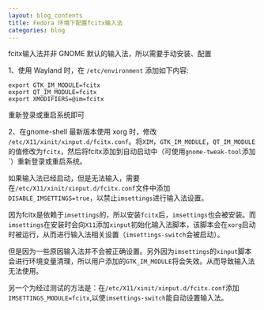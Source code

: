 ```yaml
---
layout: blog_contents
title: Fedora 环境下配置fcitx输入法
categories: blog
---
```


fcitx输入法并非 GNOME 默认的输入法，所以需要手动安装、配置

1、使用 Wayland 时，在 `/etc/environment` 添加如下内容:

```
export GTK_IM_MODULE=fcitx
export QT_IM_MODULE=fcitx
export XMODIFIERS=@im=fcitx

```

重新登录或重启系统即可

2、在gnome-shell 最新版本使用 xorg 时，修改 `/etc/X11/xinit/xinput.d/fcitx.conf`。将`XIM`，`GTK_IM_MODULE`，`QT_IM_MODULE`的值修改为`fcitx`，然后将fcitx添加到自动启动中（可使用`gnome-tweak-tool`添加`）重新登录或重启系统。

如果输入法已经启动，但是无法输入，需要在`/etc/X11/xinit/xinput.d/fcitx.conf`文件中添加`DISABLE_IMSETTINGS=true`，以禁止`imsettings`进行输入法设置。
    
因为fcitx是依赖于`imsettings`的，所以安装`fcitx`后，`imsettings`也会被安装。而`imsettings`在安装时会向`X11`添加`xinput`初始化输入法脚本，该脚本会在`xorg`启动时被运行，从而进行输入法相关设置（`imsettings-switch`会被启动）。
    
但是因为一些原因输入法并不会被正确设置。另外因为`imsettings`的`xinput`脚本会进行环境变量清理，所以用户添加的`GTK_IM_MODULE`将会失效。从而导致输入法无法使用。

另一个为经过测试的方法是：在`/etc/X11/xinit/xinput.d/fcitx.conf`添加`IMSETTINGS_MODULE=fcitx`,以使`imsettings-switch`能自动设置输入法。
